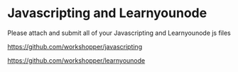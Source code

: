 # Javascripting and Learnyounode

Please attach and submit all of your Javascripting and Learnyounode js files

https://github.com/workshopper/javascripting

https://github.com/workshopper/learnyounode

